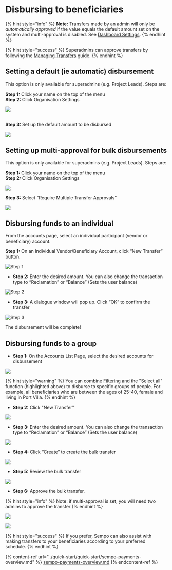 # Disbursing to beneficiaries

{% hint style="info" %}
**Note:** Transfers made by an admin will only be _automatically approved_ if the value equals the default amount set on the system and multi-approval is disabled. See [Dashboard Settings](../sempo-dashboard/dashboard-overview/dashboard-settings.md).&#x20;
{% endhint %}

{% hint style="success" %}
Superadmins can approve transfers by following the [Managing Transfers](managing-transfers.md#approving-transfers) guide.
{% endhint %}

## Setting a default (ie automatic) disbursement

This option is only available for superadmins (e.g. Project Leads). Steps are:

**Step 1:** Click your name on the top of the menu\
**Step 2:** Click Organisation Settings&#x20;

![](<../.gitbook/assets/image (23).png>)

\
**Step 3:** Set up the default amount to be disbursed&#x20;

![](<../.gitbook/assets/image (24).png>)

## Setting up multi-approval for bulk disbursements

This option is only available for superadmins (e.g. Project Leads). Steps are:

**Step 1:** Click your name on the top of the menu\
**Step 2:** Click Organisation Settings



![](<../.gitbook/assets/image (23).png>)

**Step 3:** Select "Require Multiple Transfer Approvals"&#x20;

![](../.gitbook/assets/screen-shot-2021-04-20-at-6.31.03-am.png)

## Disbursing funds to an individual

From the accounts page, select an individual participant (vendor or beneficiary) account.&#x20;

**Step 1:** On an Individual Vendor/Beneficiary Account, click “New Transfer” button.

![Step 1](../.gitbook/assets/screen-shot-2020-09-08-at-11.58.04-am.png)

* **Step 2:** Enter the desired amount. You can also change the transaction type to “Reclamation” or “Balance” (Sets the user balance)

![Step 2](../.gitbook/assets/screen-shot-2020-09-08-at-11.58.12-am.png)

* **Step 3:** A dialogue window will pop up. Click “OK” to confirm the transfer

![Step 3](../.gitbook/assets/screen-shot-2020-09-08-at-11.58.26-am.png)

The disbursement will be complete!

## Disbursing funds to a group

* **Step 1:** On the Accounts List Page, select the desired accounts for disbursement

![](../.gitbook/assets/screen-shot-2021-04-20-at-6.34.22-am.png)

{% hint style="warning" %}
You can combine [Filtering](../monitoring-and-analysing-data/managing-beneficiaries.md#filtering) and the "Select all" function (highlighted above) to disburse to specific groups of people. For example, all beneficiaries who are between the ages of 25-40, female and living in Port Villa.
{% endhint %}

* **Step 2:** Click "New Transfer"

![](../.gitbook/assets/screen-shot-2021-04-20-at-6.34.43-am.png)

* **Step 3:** Enter the desired amount. You can also change the transaction type to “Reclamation” or “Balance” (Sets the user balance)

![](<../.gitbook/assets/screen-shot-2021-04-20-at-6.35.18-am (1).png>)

* **Step 4:** Click “Create” to create the bulk transfer

![](../.gitbook/assets/screen-shot-2021-04-20-at-6.35.18-am.png)

* **Step 5:** Review the bulk transfer

![](../.gitbook/assets/screen-shot-2021-04-20-at-6.35.41-am.png)

* **Step 6:** Approve the bulk transfer.&#x20;

{% hint style="info" %}
Note: if multi-approval is set, you will need two admins to approve the transfer
{% endhint %}

![](../.gitbook/assets/screen-shot-2021-04-20-at-6.35.50-am.png)

![](../.gitbook/assets/screen-shot-2021-04-20-at-6.36.02-am.png)

{% hint style="success" %}
If you prefer, Sempo can also assist with making transfers to your beneficiaries according to your preferred schedule.
{% endhint %}

{% content-ref url="../quick-start/quick-start/sempo-payments-overview.md" %}
[sempo-payments-overview.md](../quick-start/quick-start/sempo-payments-overview.md)
{% endcontent-ref %}
